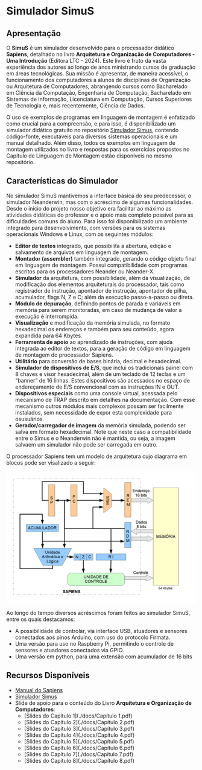 # Simulador SimuS

## Apresentação


O **SimuS** é um simulador desenvolvido para o processador didático **Sapiens**, detalhado no livro **Arquitetura e Organização de Computadores - Uma Introdução** (Editora LTC - 2024). Este livro é fruto da vasta experiência dos autores ao longo de anos ministrando cursos de graduação em áreas tecnológicas. Sua missão é apresentar, de maneira acessível, o funcionamento dos computadores a alunos de disciplinas de Organização ou Arquitetura de Computadores, abrangendo cursos como Bacharelado em Ciência da Computação, Engenharia de Computação, Bacharelado em Sistemas de Informação, Licenciatura em Computação, Cursos Superiores de Tecnologia e, mais recentemente, Ciência de Dados.

O uso de exemplos de programas em linguagem de montagem é enfatizado como crucial para a compreensão, e para isso, é disponibilizado um simulador didático gratuito no repositório [Simulador Simus](https://github.com/Simulador-Simus/SimuS), contendo código-fonte, executáveis para diversos sistemas operacionais e um manual detalhado. Além disso, todos os exemplos em linguagem de montagem utilizados no livro e respostas para os exercícios propostos no Capítulo de Linguagem de Montagem estão disponíveis no mesmo repositório.

## Características do Simulador

No simulador SimuS mantivemos a interface básica do seu predecessor, o simulador Neanderwin, mas com o acréscimo de algumas funcionalidades. Desde o início do projeto nosso objetivo era facilitar ao máximo as atividades didáticas do professor e o apoio mais completo possível para as dificuldades comuns do aluno. Para isso foi disponibilizado um ambiente integrado para desenvolvimento, com versões para os sistemas operacionais Windows e Linux, com os seguintes módulos: 
- **Editor de textos** integrado, que possibilita a abertura, edição e  salvamento  de  arquivos em linguagem de montagem.
- **Montador (assembler)** também integrado, gerando o código  objeto final em  linguagem  de   montagem. Possui compatibilidade com programas escritos para os processadores Neander ou Neander-X.
- **Simulador** da arquitetura, com possibilidade, além da visualização, de modificação dos  elementos   arquiteturais do processador, tais como registrador de instrução, apontador de instrução, apontador de pilha, acumulador, flags N, Z e C; além da execução passo-a-passo ou direta.
- **Módulo de depuração**, definindo pontos de parada e variáveis em  memória para serem monitoradas,  em caso de mudança de valor a execução é interrompida.
- **Visualização** e modificação da memória simulada, no formato hexadecimal os endereços e também para seu conteúdo, agora expandida para 64 Kbytes.
- **Ferramenta de apoio** ao aprendizado de instruções, com  ajuda integrada ao editor de textos,  para  a geração de  código em  linguagem  de montagem  do processador Sapiens.
- **Utilitário** para conversão de bases binária, decimal e hexadecimal.
- **Simulador de dispositivos de E/S**,  que inclui os tradicionais painel com 8 chaves e visor hexadecimal, além de um teclado de 12 teclas e um “banner” de 16 linhas. Estes  dispositivos  são acessados no espaço de endereçamento de E/S convencional com as instruções IN e OUT.
- **Dispositivos especiais** como uma  console  virtual, acessada  pelo  mecanismo de TRAP descrito em detalhes na documentação. Com esse mecanismo   outros   módulos   mais complexos  possam   ser  facilmente   instalados,  sem necessidade  de   expor   esta   complexidade   para   osusuários.
- **Gerador/carregador de imagem** da memória simulada, podendo ser salva em formato hexadecimal. Note que neste caso a compatibilidade entre o Simus e o Neanderwin não é mantida, ou seja, a imagem salvaem um simulador não pode ser carregada em outro.

O processador Sapiens tem um modelo de arquitetura cujo diagrama em blocos pode ser visalizado a seguir:

<img src="Sapiens.png" name="SimuS" data-align="bottom" data-hspace="1" data-vspace="1" data-border="0" width="500" height="350" />

Ao longo do tempo diversos acréscimos foram feitos ao simulador SimuS, entre os quais destacamos:
- A possibilidade de controlar, via interface USB, atuadores e sensores conectados aos pinos Arduino, com uso do protocolo Firmata. 
- Uma versão para uso no Raspberry Pi, permitindo o controle de sensores e atuadores conectados via GPIO. 
- Uma versão em python, para uma extensão com acumulador de 16 bits
  
## Recursos Disponíveis

- [Manual do Sapiens](./simus.pdf)
- [Simulador Simus](https://github.com/Simulador-Simus/SimuS)
- Slide de apoio para o conteúdo do Livro **Arquitetura e Organização de Computadores**:
    - [Slides do Capítulo 1](./docs/Capítulo 1.pdf)
    - [Slides do Capítulo 2](./docs/Capítulo 2.pdf)
    - [Slides do Capítulo 3](./docs/Capítulo 3.pdf)
    - [Slides do Capítulo 4](./docs/Capítulo 4.pdf)
    - [Slides do Capítulo 5](./docs/Capítulo 5.pdf)
    - [Slides do Capítulo 6](./docs/Capítulo 6.pdf)
    - [Slides do Capítulo 7](./docs/Capítulo 7.pdf)
    - [Slides do Capítulo 8](./docs/Capítulo 8.pdf)



